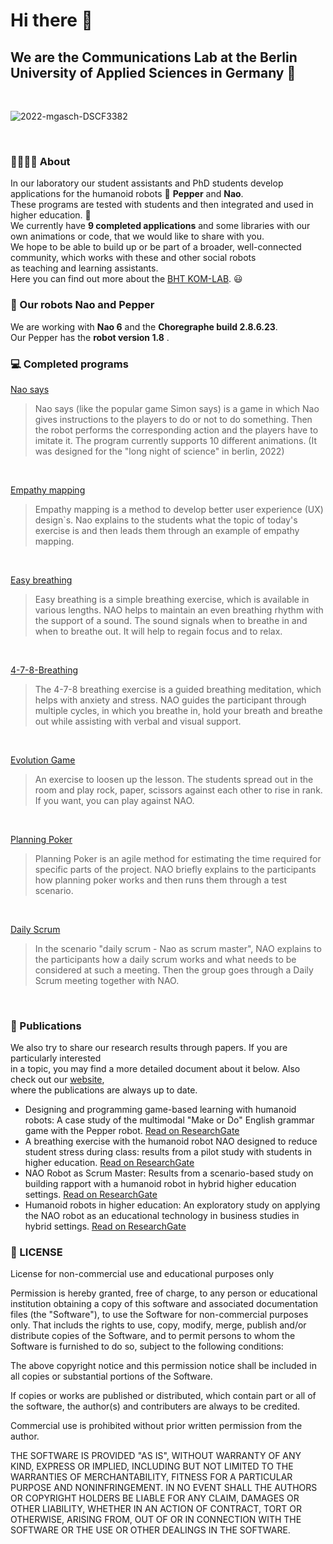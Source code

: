 # Hi there 👋
## We are the Communications Lab at the Berlin University of Applied Sciences in Germany 🤖

<br>

![2022-mgasch-DSCF3382](https://user-images.githubusercontent.com/68842909/213861540-40b5c69f-10ae-46e4-bbff-0c9f23b22be1.jpg)

<br>

### :family_man_man_girl_boy: About
In our laboratory our student assistants and PhD students develop applications for the humanoid robots :robot: **Pepper** and **Nao**.<br>
These programs are tested with students and then integrated and used in higher education. :speech_balloon: <br>
We currently have **9 completed applications** and some libraries with our own animations or code, that we would like to share with you.<br> 
We hope to be able to build up or be part of a broader, well-connected community, which works with these and other social robots<br>
as teaching and learning assistants.<br>
Here you can find out more about the [BHT KOM-LAB](https://labor.bht-berlin.de/kom/). :smiley:
<br>

### :robot: Our robots Nao and Pepper

We are working with **Nao 6** and the **Choregraphe build 2.8.6.23**. <br>
Our Pepper has the **robot version 1.8** .<br>

### :computer: Completed programs


[Nao says](https://github.com/Humanoid-Robots-as-Edu-Assistants/Nao_says)
> Nao says (like the popular game Simon says) is a game in which Nao gives instructions to the players to do or not to do something. Then the robot performs the corresponding action and the players have to imitate it. The program currently supports 10 different animations. (It was designed for the "long night of science" in berlin, 2022)
<br>

[Empathy mapping](https://github.com/Humanoid-Robots-as-Edu-Assistants/empathy_mapping)
> Empathy mapping is a method to develop better user experience (UX) design`s. Nao explains to the students what the topic of today's exercise is and then leads them through an example of empathy mapping.
<br>

[Easy breathing](https://github.com/Humanoid-Robots-as-Edu-Assistants/easy_breathing)
> Easy breathing is a simple breathing exercise, which is available in various lengths. NAO helps to maintain an even breathing rhythm with the support of a sound. The sound signals when to breathe in and when to breathe out. It will help to regain focus and to relax.
<br>

[4-7-8-Breathing](https://github.com/Humanoid-Robots-as-Edu-Assistants/4-7-8-Breathing)
> The 4-7-8 breathing exercise is a guided breathing meditation, which helps with anxiety and stress. NAO guides the participant through multiple cycles, in which you breathe in, hold your breath and breathe out while assisting with verbal and visual support. 
<br>

[Evolution Game](https://github.com/Humanoid-Robots-as-Edu-Assistants/evolution_game)
> An exercise to loosen up the lesson. The students spread out in the room and play rock, paper, scissors against each other to rise in rank. If you want, you can play against NAO.
<br>

[Planning Poker](https://github.com/Humanoid-Robots-as-Edu-Assistants/Planning_Poker)
> Planning Poker is an agile method for estimating the time required for specific parts of the project. NAO briefly explains to the participants how planning poker works and then runs them through a test scenario.
<br>

[Daily Scrum](https://github.com/Humanoid-Robots-as-Edu-Assistants/daily_scrum)
> In the scenario "daily scrum - Nao as scrum master", NAO explains to the participants how a daily scrum works and what needs to be considered at such a meeting. Then the group goes through a Daily Scrum meeting together with NAO.
<br>

### :scroll: Publications
We also try to share our research results through papers. If you are particularly interested<br>
in a topic, you may find a more detailed document about it below. Also check out our [website](https://labor.bht-berlin.de/kom/roboter-nao-und-pepper/publikationen/),<br>
where the publications are always up to date.

- Designing and programming game-based learning with humanoid robots: A case study of the multimodal "Make or Do" English grammar game with the Pepper robot.
[Read on ResearchGate](https://www.researchgate.net/publication/365752486_DESIGNING_AND_PROGRAMMING_GAME-BASED_LEARNING_WITH_HUMANOID_ROBOTS_A_CASE_STUDY_OF_THE_MULTIMODAL_MAKE_OR_DO_ENGLISH_GRAMMAR_GAME_WITH_THE_PEPPER_ROBOT)
- A breathing exercise with the humanoid robot NAO designed to reduce student stress during class: results from a pilot study with students in higher education.
[Read on ResearchGate](https://www.researchgate.net/publication/365754769_A_BREATHING_EXERCISE_WITH_THE_HUMANOID_ROBOT_NAO_DESIGNED_TO_REDUCE_STUDENT_STRESS_DURING_CLASS_RESULTS_FROM_A_PILOT_STUDY_WITH_STUDENTS_IN_HIGHER_EDUCATION)
- NAO Robot as Scrum Master: Results from a scenario-based study on building rapport with a humanoid robot in hybrid higher education settings.
[Read on ResearchGate](https://www.researchgate.net/publication/361249725_NAO_Robot_as_Scrum_Master_Results_from_a_scenario-based_study_on_building_rapport_with_a_humanoid_robot_in_hybrid_higher_education_settings)
- Humanoid robots in higher education: An exploratory study on applying the NAO robot as an educational technology in business studies in hybrid settings.
[Read on ResearchGate](https://www.researchgate.net/publication/359472987_HUMANOID_ROBOTS_IN_HIGHER_EDUCATION_AN_EXPLORATORY_STUDY_ON_APPLYING_THE_NAO_ROBOT_AS_AN_EDUCATIONAL_TECHNOLOGY_IN_BUSINESS_STUDIES_IN_HYBRID_SETTINGS)

### :bookmark_tabs: LICENSE

License for non-commercial use and educational purposes only

Permission is hereby granted, free of charge, to any person or educational institution obtaining a copy of this software and associated documentation files (the "Software"), to use the Software for non-commercial purposes only. That includs the rights to use, copy, modify, merge, publish and/or distribute copies of the Software, and to permit persons to whom the Software is furnished to do so, subject to the following conditions:

The above copyright notice and this permission notice shall be included in all copies or substantial portions of the Software.

If copies or works are published or distributed, which contain part or all of the software, the author(s) and contributers are always to be credited.

Commercial use is prohibited without prior written permission from the author.

THE SOFTWARE IS PROVIDED "AS IS", WITHOUT WARRANTY OF ANY KIND, EXPRESS OR IMPLIED, INCLUDING BUT NOT LIMITED TO THE WARRANTIES OF MERCHANTABILITY, FITNESS FOR A PARTICULAR PURPOSE AND NONINFRINGEMENT. IN NO EVENT SHALL THE AUTHORS OR COPYRIGHT HOLDERS BE LIABLE FOR ANY CLAIM, DAMAGES OR OTHER LIABILITY, WHETHER IN AN ACTION OF CONTRACT, TORT OR OTHERWISE, ARISING FROM, OUT OF OR IN CONNECTION WITH THE SOFTWARE OR THE USE OR OTHER DEALINGS IN THE SOFTWARE.
